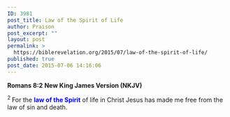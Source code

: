 ```yaml
---
ID: 3981
post_title: Law of the Spirit of Life
author: Praison
post_excerpt: ""
layout: post
permalink: >
  https://biblerevelation.org/2015/07/law-of-the-spirit-of-life/
published: true
post_date: 2015-07-06 14:16:06
---
```

<strong>Romans 8:2</strong>
<strong> New King James Version (NKJV)</strong>

<span id="en-NKJV-28119" class="text Rom-8-2"><sup class="versenum">2 </sup>For the <span style="color: #0000ff;"><strong>law of the Spirit</strong></span> of life in Christ Jesus has made me free from the law of sin and death.</span>